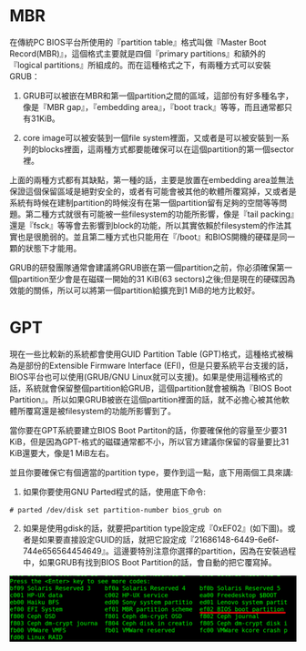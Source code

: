 # MBR
在傳統PC BIOS平台所使用的『partition table』格式叫做『Master Boot Record(MBR)』，這個格式主要就是四個『primary partitions』和額外的『logical partitions』所組成的。而在這種格式之下，有兩種方式可以安裝GRUB：

1. GRUB可以被嵌在MBR和第一個partition之間的區域，這部份有好多種名字，像是『MBR gap』，『embedding area』，『boot track』等等，而且通常都只有31KiB。

2. core image可以被安裝到一個file system裡面，又或者是可以被安裝到一系列的blocks裡面，這兩種方式都要能確保可以在這個partition的第一個sector裡。

上面的兩種方式都有其缺點，第一種的話，主要是放置在embedding area並無法保證這個保留區域是絕對安全的，或者有可能會被其他的軟體所覆寫掉，又或者是系統有時候在建制partition的時候沒有在第一個partition留有足夠的空間等等問題。第二種方式就很有可能被一些filesystem的功能所影響，像是『tail packing』還是『fsck』等等會去影響到block的功能，所以其實依賴於filesystem的作法其實也是很脆弱的。並且第二種方式也只能用在『/boot』和BIOS開機的硬碟是同一顆的狀態下才能用。

GRUB的研發團隊通常會建議將GRUB嵌在第一個partition之前，你必須確保第一個partition至少會是在磁碟一開始的31 KiB(63 sectors)之後;但是現在的硬碟因為效能的關係，所以可以將第一個partition給擴充到1 MiB的地方比較好。

# GPT
現在一些比較新的系統都會使用GUID Partition Table (GPT)格式，這種格式被稱為是部份的Extensible Firmware Interface (EFI)，但是只要系統平台支援的話，BIOS平台也可以使用(GRUB/GNU Linux就可以支援)。如果是使用這種格式的話，系統就會保留整個partition給GRUB，這個partition就會被稱為『BIOS Boot Partition』。所以如果GRUB被嵌在這個partition裡面的話，就不必擔心被其他軟體所覆寫還是被filesystem的功能所影響到了。

當你要在GPT系統要建立BIOS Boot Partiton的話，你要確保他的容量至少要31 KiB，但是因為GPT-格式的磁碟通常都不小，所以官方建議你保留的容量要比31 KiB還要大，像是1 MiB左右。

並且你要確保它有個適當的partition type，要作到這一點，底下用兩個工具來講:

1. 如果你要使用GNU Parted程式的話，使用底下命令:


```
# parted /dev/disk set partition-number bios_grub on
```
2. 如果是使用gdisk的話，就要把partition type設定成『0xEF02』(如下圖)。或者是如果要直接設定GUID的話，就把它設定成『21686148-6449-6e6f-744e656564454649』。這邊要特別注意你選擇的partition，因為在安裝過程中，如果GRUB有找到BIOS Boot Partition的話，會自動的把它覆寫掉。

![](Imgs/Inst/Inst001.png)

